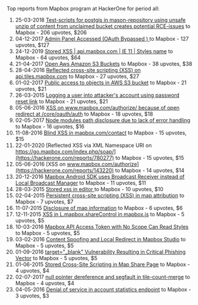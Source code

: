 Top reports from Mapbox program at HackerOne for period all:

1. 25-03-2018 [Test-scripts for postgis in mason-repository using unsafe unzip of content from unclaimed bucket creates potential RCE-issues](https://hackerone.com/reports/329689) to Mapbox - 206 upvotes, $206
2. 04-12-2017 [Admin Panel Accessed (OAuth Bypassed ) ](https://hackerone.com/reports/294911) to Mapbox - 127 upvotes, $127
3. 24-12-2019 [Stored XSS | api.mapbox.com | IE 11 | Styles name](https://hackerone.com/reports/763812) to Mapbox - 64 upvotes, $64
4. 21-04-2017 [Open Aws Amazon S3 Buckets](https://hackerone.com/reports/222724) to Mapbox - 38 upvotes, $38
5. 28-04-2016 [Reflected cross-site scripting (XSS) on api.tiles.mapbox.com](https://hackerone.com/reports/135217) to Mapbox - 27 upvotes, $27
6. 01-02-2017 [Public access to objects in AWS S3 bucket](https://hackerone.com/reports/202725) to Mapbox - 21 upvotes, $21
7. 26-03-2015 [Logging a user into attacker's account using password reset link](https://hackerone.com/reports/53531) to Mapbox - 21 upvotes, $21
8. 05-06-2016 [XSS on www.mapbox.com/authorize/ because of open redirect at /core/oauth/auth](https://hackerone.com/reports/143240) to Mapbox - 18 upvotes, $18
9. 02-05-2017 [Node modules path disclosure due to lack of error handling](https://hackerone.com/reports/225537) to Mapbox - 16 upvotes, $16
10. 11-08-2016 [Blind XSS in mapbox.com/contact](https://hackerone.com/reports/158461) to Mapbox - 15 upvotes, $15
11. 22-01-2020 [Reflected XSS via XML Namespace URI on https://go.mapbox.com/index.php/soap/](https://hackerone.com/reports/780277) to Mapbox - 15 upvotes, $15
12. 05-06-2016 [XSS on www.mapbox.com/authorize](https://hackerone.com/reports/143220) to Mapbox - 14 upvotes, $14
13. 20-12-2016 [Mapbox Android SDK uses Broadcast Receiver instead of Local Broadcast Manager](https://hackerone.com/reports/192886) to Mapbox - 11 upvotes, $11
14. 28-03-2015 [Stored xss in editor ](https://hackerone.com/reports/53730) to Mapbox - 10 upvotes, $10
15. 02-04-2015 [Persistent cross-site scripting (XSS) in map attribution](https://hackerone.com/reports/54327) to Mapbox - 7 upvotes, $7
16. 11-07-2015 [Disclosure of map information](https://hackerone.com/reports/74933) to Mapbox - 6 upvotes, $6
17. 12-11-2015 [XSS in L.mapbox.shareControl in mapbox.js](https://hackerone.com/reports/99245) to Mapbox - 5 upvotes, $5
18. 10-03-2016 [Mapbox API Access Token with No Scope Can Read Styles](https://hackerone.com/reports/122050) to Mapbox - 5 upvotes, $5
19. 03-02-2016 [Content Spoofing and Local Redirect in Mapbox Studio](https://hackerone.com/reports/114529) to Mapbox - 5 upvotes, $5
20. 01-09-2016 [target="_blank" Vulnerability Resulting in Critical Phishing Vector](https://hackerone.com/reports/165136) to Mapbox - 5 upvotes, $5
21. 01-06-2015 [Stored Cross-Site Scripting in Map Share Page](https://hackerone.com/reports/65284) to Mapbox - 4 upvotes, $4
22. 02-07-2017 [null pointer dereference and segfault in tile-count-merge](https://hackerone.com/reports/245221) to Mapbox - 4 upvotes, $4
23. 04-05-2016 [Denial of service in account statistics endpoint](https://hackerone.com/reports/136221) to Mapbox - 3 upvotes, $3
